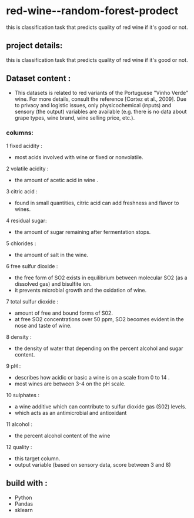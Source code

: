 # red-wine--random-forest-prodect
this is classification task that predicts quality of red wine if it's good or not.

## project details:

this is classification task that predicts quality of red wine if it's good or not.


## Dataset content :


* This datasets is related to red variants of the Portuguese "Vinho Verde" wine. For more details, consult the reference [Cortez et al., 2009]. Due to privacy and logistic issues, only physicochemical (inputs) and sensory (the output) variables are available (e.g. there is no data about grape types, wine brand, wine selling price, etc.).

### columns:

1 fixed acidity :
* most acids involved with wine or fixed or nonvolatile.

2 volatile acidity :

* the amount of acetic acid in wine .

3 citric acid : 

* found in small quantities, citric acid can add freshness and flavor to wines.

4 residual sugar: 

* the amount of sugar remaining after fermentation stops.

5 chlorides : 
* the amount of salt in the wine.

6 free sulfur dioxide :
* the free form of SO2 exists in equilibrium between molecular SO2 (as a dissolved gas) and bisulfite ion.
* it prevents microbial growth and the oxidation of wine.

7 total sulfur dioxide :

* amount of free and bound forms of S02.
* at free SO2 concentrations over 50 ppm, SO2 becomes evident in the nose and taste of wine.

8 density : 
* the density of water that depending on the percent alcohol and sugar content.

9 pH :
* describes how acidic or basic a wine is on a scale from 0 to 14 .
* most wines are between 3-4 on the pH scale.

10 sulphates : 
* a wine additive which can contribute to sulfur dioxide gas (S02) levels.
* which acts as an antimicrobial and antioxidant

11 alcohol : 
* the percent alcohol content of the wine

12 quality : 
* this target column.
* output variable (based on sensory data, score between 3 and 8)


## build with :

* Python
* Pandas
* sklearn 
